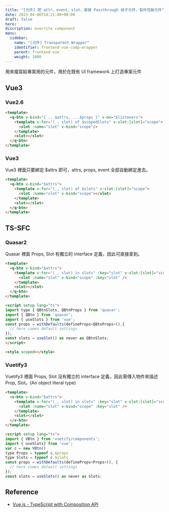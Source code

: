 ```yaml
---
title: "[元件] 把 attr、event、slot，直接 Passthrough 給子元件，製作包裝元件"
date: 2023-04-06T14:21:00+08:00
draft: false
hero: 
discription: overrite component
menu:
  sidebar:
    name: "[元件] Transparent Wrapper"
    identifier: frontend-vue-comp-wrapper
    parent: frontend-vue
    weight: 1000
---
```

用來複寫給專案用的元件，用於在既有 UI framework 上打造專案元件
## Vue3
### Vue2.6
```html
<template>
  <q-btn v-bind="{ ...$attrs, ...$props }" v-on="$listeners">
    <template v-for="(_, slot) of $scopedSlots" v-slot:[slot]="scope">
      <slot :name="slot" v-bind="scope"/>
    </template>
    <slot></slot>
  </q-btn>
</template>
```
### Vue3
Vue3 裡面只要綁定 $attrs 即可，attrs, props, event 全部自動綁定進去。
```html
<template>
  <q-btn v-bind="$attrs">
    <template v-for="(_, slot) of $slots" v-slot:[slot]="scope">
      <slot :name="slot" v-bind="scope"></slot>
    </template>
    <slot></slot>
  </q-btn>
</template>
```
## TS-SFC
### Quasar2
Quasar 裡面 Props, Slot 有獨立的 interface 定義，因此可直接拿到。
```html
<template>
  <q-btn v-bind="$attrs">
    <template v-for="(_, slot) in slots" :key="slot" v-slot:[slot]="scope" >
      <slot :name="slot" v-bind="scope" :key="slot" />
    </template>
    <slot></slot>
  </q-btn>
</template>

<script setup lang="ts">
import type { QBtnSlots, QBtnProps } from 'quasar';
import { QBtn } from 'quasar';
import { useSlots } from 'vue';
const props = withDefaults(defineProps<QBtnProps>(),{
  // here comes default settings
});
const slots = useSlot() as never as QBtnSlots;
</script>

<style scoped></style>
```
### Vuetify3
Vuetify3 裡面 Props, Slot 沒有獨立的 interface 定義，因此需傳入物件來描述 Prop, Slot。(An object literal type)
```html
<template>
  <v-btn v-bind="$attrs">
    <template v-for="(_, slot) in slots" :key="slot" v-slot:[slot]="scope" >
      <slot :name="slot" v-bind="scope" :key="slot" />
    </template>
    <slot></slot>
  </v-btn>
</template>

<script setup lang="ts">
import { VBtn } from 'vuetify/components';
import { useSlots} from 'vue';
var c = new VBtn()
type Props = typeof c.$props
type Slots = typeof c.$slots
const props = withDefaults(defineProps<Props>(), {
  // here comes default settings
});
const slots = useSlots() as never as Slots;
```

## Reference
- [Vue.js - TypeScript with Composition API](https://vuejs.org/guide/typescript/composition-api.html#typing-component-props)
